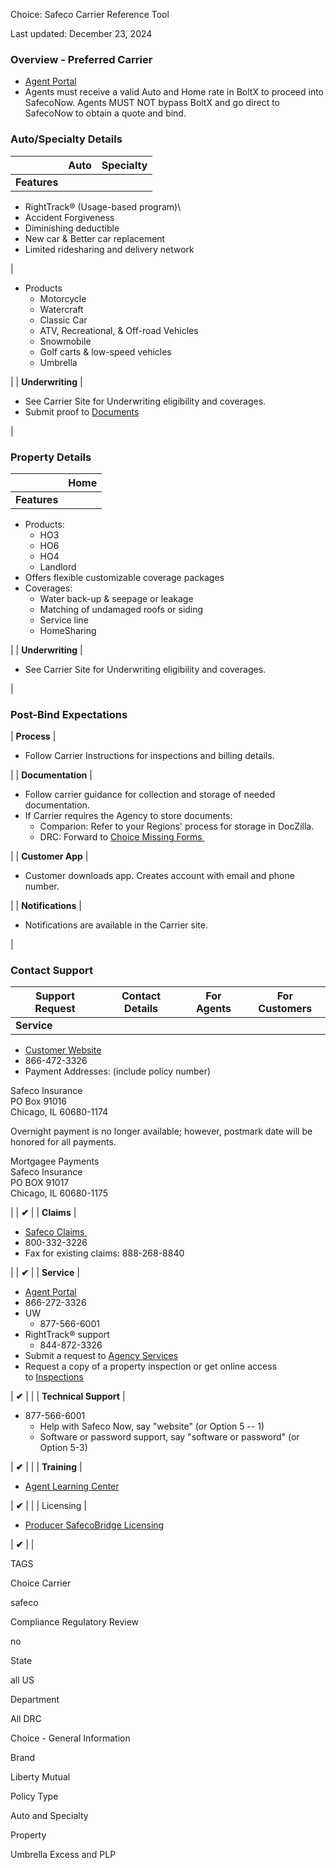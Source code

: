 Choice: Safeco Carrier Reference Tool

Last updated: December 23, 2024

### Overview - Preferred Carrier

-   [Agent Portal](https://now.agent.safeco.com/)
-   Agents must receive a valid Auto and Home rate in BoltX to proceed into SafecoNow. Agents MUST NOT bypass BoltX and go direct to SafecoNow to obtain a quote and bind.

### Auto/Specialty Details

|  | Auto | Specialty |
| --- | --- | --- |
| **Features** |

-   RightTrack® (Usage-based program)\
-   Accident Forgiveness
-   Diminishing deductible
-   New car & Better car replacement
-   Limited ridesharing and delivery network

 |

-   Products
    -   Motorcycle
    -   Watercraft
    -   Classic Car
    -   ATV, Recreational, & Off-road Vehicles
    -   Snowmobile
    -   Golf carts & low-speed vehicles
    -   Umbrella

 |
| **Underwriting** |

-   See Carrier Site for Underwriting eligibility and coverages.
-   Submit proof to [Documents](mailto:Documents@Safeco.com) 

 |

### Property Details

|  | Home |
| --- | --- |
| **Features** |

-   Products:
    -   HO3
    -   HO6
    -   HO4
    -   Landlord
-   Offers flexible customizable coverage packages
-   Coverages:
    -   Water back-up & seepage or leakage
    -   Matching of undamaged roofs or siding
    -   Service line
    -   HomeSharing

 |
| **Underwriting** |

-   See Carrier Site for Underwriting eligibility and coverages.

 |

### Post-Bind Expectations

| **Process** |

-   Follow Carrier Instructions for inspections and billing details.

 |
| **Documentation** |

-   Follow carrier guidance for collection and storage of needed documentation.
-   If Carrier requires the Agency to store documents:
    -   Comparion: Refer to your Regions' process for storage in DocZilla.
    -   DRC: Forward to [Choice Missing Forms ](mailto:choicemissingforms@libertymutual.com)

 |
| **Customer App** |

-   Customer downloads app. Creates account with email and phone number. 

 |
| **Notifications** |

-   Notifications are available in the Carrier site.

 |

### Contact Support

| Support Request | Contact Details | For Agents | For Customers |
| --- | --- | --- | --- |
| **Service** |

-   [Customer Website](https://www.safeco.com/)
-   866-472-3326
-   Payment Addresses: (include policy number)

Safeco Insurance\
PO Box 91016\
Chicago, IL 60680-1174

Overnight payment is no longer available; however, postmark date will be honored for all payments.

Mortgagee Payments\
Safeco Insurance\
PO BOX 91017\
Chicago, IL 60680-1175

 |  | **✔** |
| **Claims** |

-   [Safeco Claims ](http://safeco.com/claims)
-   800-332-3226
-   Fax for existing claims: 888-268-8840

 |  | **✔** |
| **Service** |

-   [Agent Portal](https://now.agent.safeco.com/)
-   866-272-3326
-   UW
    -   877-566-6001
-   RightTrack® support
    -   844-872-3326
-   Submit a request to [Agency Services](https://safesite.safeco.com/safeconow/servicerequests/default.aspx)
-   Request a copy of a property inspection or get online access to [Inspections](mailto:inspectionrequest@libertymutual.com)

 | **✔** |  |
| **Technical Support** |

-   877-566-6001
    -   Help with Safeco Now, say "website" (or Option 5 -- 1)
    -   Software or password support, say "software or password" (or Option 5-3)

 | **✔** |  |
| **Training** |

-   [Agent Learning Center](https://safecotraining.skilljar.com/)

 | **✔** |  |
| Licensing |

-   [Producer SafecoBridge Licensing](mailto:Producer_SafecoBridge_Licensing@LibertyMutual.com%20)

 | **✔** |  |

TAGS

Choice Carrier

safeco

Compliance Regulatory Review

no

State

all US

Department

All DRC

Choice - General Information

Brand

Liberty Mutual

Policy Type

Auto and Specialty

Property

Umbrella Excess and PLP
